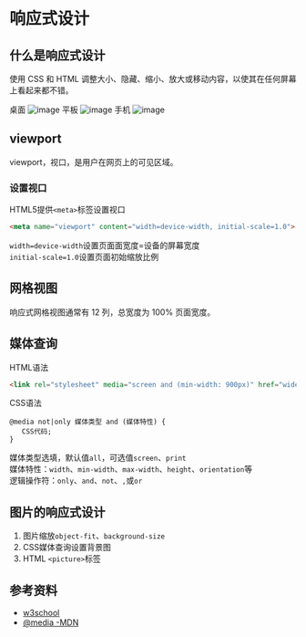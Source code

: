 # 响应式设计
## 什么是响应式设计
使用 CSS 和 HTML 调整大小、隐藏、缩小、放大或移动内容，以使其在任何屏幕上看起来都不错。

桌面
![image](https://github.com/luoway/frontend-roadmap/assets/12523415/fc82a1b0-a00f-4625-8ef6-ff4ad9b1624f)
平板
![image](https://github.com/luoway/frontend-roadmap/assets/12523415/d30eca22-3313-44ba-8b0f-139996510368)
手机
![image](https://github.com/luoway/frontend-roadmap/assets/12523415/6022b4a0-63e3-4284-8a28-f59461ea49b5)

## viewport
viewport，视口，是用户在网页上的可见区域。

### 设置视口
HTML5提供`<meta>`标签设置视口
```html
<meta name="viewport" content="width=device-width, initial-scale=1.0">
```
`width=device-width`设置页面面宽度=设备的屏幕宽度  
`initial-scale=1.0`设置页面初始缩放比例  

## 网格视图

响应式网格视图通常有 12 列，总宽度为 100% 页面宽度。

## 媒体查询

HTML语法
```html
<link rel="stylesheet" media="screen and (min-width: 900px)" href="widescreen.css">
```

CSS语法
```
@media not|only 媒体类型 and (媒体特性) {
   CSS代码;
}
```

媒体类型选填，默认值`all`，可选值`screen`、`print`  
媒体特性：`width`、`min-width`、`max-width`、`height`、`orientation`等  
逻辑操作符：`only`、`and`、`not`、`,`或`or`

## 图片的响应式设计

1. 图片缩放`object-fit`、`background-size`
2. CSS媒体查询设置背景图
3. HTML `<picture>`标签

## 参考资料
- [w3school](https://www.w3schools.com/css/css_rwd_intro.asp)
- [@media -MDN](https://developer.mozilla.org/zh-CN/docs/Web/CSS/@media)